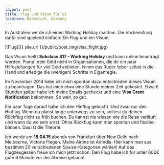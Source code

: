 ```yaml
---
layout: post
title: Flug und Visum für Oz
location: Darmstadt, Germany
---
```


In Australien werde ich einen Working Holiday machen. Die Vorbereitung dafür sind spielend einfach: Ein Flug und ein Visum.

![Flug]({{ site.url }}/public/post_img/visa_flight.jpg)

Das Visum heißt **Subclass 417 - Working Holiday** und kann online beantragt werden. Pump' dein Geld nicht in Organisationen, die dir ein paar Hilfestellungen für viel Geld anbieten. Nimm das Ruder lieber selbst in die Hand und erledige die (wenigen) Schritte in Eigenregie.


Im November 2014 habe ich mich spontan dazu entschieden dieses Visum zu beantragen. Das hat mich etwa eine Stunde meiner Zeit gekostet. Etwa 6 Stunden später habe ich meine Emails gecheckt und eine **Visa Grant Notification** bekommen. So weit, so gut.

Ein paar Tage darauf habe ich den Hinflug gebucht. Und zwar nur den Hinflug. Wenn du planst lange unterwegs zu sein, solltest du deinen Rückflug nicht zu früh buchen. Du kannst nie wissen wie die Reise verläuft und wann du wo sein wirst. Ohne Rückflug kann man spontan und flexibel bleiben. Das ist die Theorie.

Ich werde am **18.04.15** abends von Frankfurt über New Delhi nach Melbourne, Victoria fliegen. Meine Airline ist AirIndia. Hier kann man aus bestimmt 20 verschiedenen Speise-Kategorien wählen! Auf das Flugzeugessen freue ich mich jetzt schon. Den Flug habe ich für unter 600€ gute 6 Monate vor der Abreise gebucht.